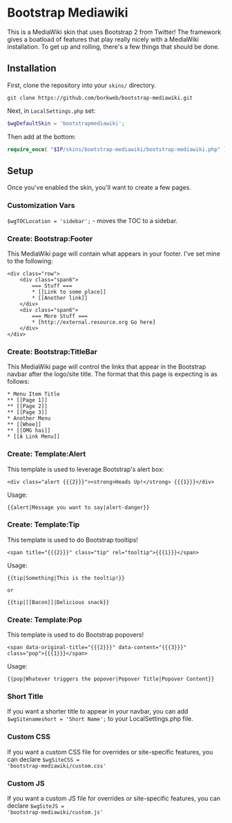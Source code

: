 # Bootstrap Mediawiki

This is a MediaWiki skin that uses Bootstrap 2 from Twitter!  The framework gives a boatload of features that play really nicely with a MediaWiki installation.  To get up and rolling, there's a few things that should be done.

## Installation
First, clone the repository into your `skins/` directory.

````
git clone https://github.com/borkweb/bootstrap-mediawiki.git
````

Next, in `LocalSettings.php` set:

````php
$wgDefaultSkin = 'bootstrapmediawiki';
````

Then add at the bottom:

````php
require_once( "$IP/skins/bootstrap-mediawiki/bootstrap-mediawiki.php" );
````

## Setup
Once you've enabled the skin, you'll want to create a few pages.

### Customization Vars

`$wgTOCLocation = 'sidebar';` - moves the TOC to a sidebar.

### Create: Bootstrap:Footer
This MediaWiki page will contain what appears in your footer.  I've set mine to the following:

	<div class="row">
		<div class="span6">
			=== Stuff ===
			* [[Link to some place]]
			* [[Another link]]
		</div>
		<div class="span6">
			=== More Stuff ===
			* [http://external.resource.org Go here]
		</div>
	</div>


### Create: Bootstrap:TitleBar
This MediaWiki page will control the links that appear in the Bootstrap navbar after the logo/site title.  The format that this page is expecting is as follows:

	* Menu Item Title
	** [[Page 1]]
	** [[Page 2]]
	** [[Page 3]]
	* Another Menu
	** [[Whee]]
	** [[OMG hai]]
	* [[A Link Menu]]


### Create: Template:Alert
This template is used to leverage Bootstrap's alert box:

	<div class="alert {{{2}}}"><strong>Heads Up!</strong> {{{1}}}</div>

Usage:

	{{alert|Message you want to say|alert-danger}}

### Create: Template:Tip
This template is used to do Bootstrap tooltips!

	<span title="{{{2}}}" class="tip" rel="tooltip">{{{1}}}</span>

Usage:

	{{tip|Something|This is the tooltip!}}

	or

	{{tip|[[Bacon]]|Delicious snack}}

### Create: Template:Pop
This template is used to do Bootstrap popovers!

	<span data-original-title="{{{2}}}" data-content="{{{3}}}" class="pop">{{{1}}}</span>

Usage:

	{{pop|Whatever triggers the popover|Popover Title|Popover Content}}

### Short Title
If you want a shorter title to appear in your navbar, you can add <code>$wgSitenameshort = 'Short Name';</code> to your LocalSettings.php file.

### Custom CSS
If you want a custom CSS file for overrides or site-specific features,
you can declare <code>$wgSiteCSS = 'bootstrap-mediawiki/custom.css'</code>

### Custom JS
If you want a custom JS file for overrides or site-specific features,
you can declare <code>$wgSiteJS = 'bootstrap-mediawiki/custom.js'</code>
